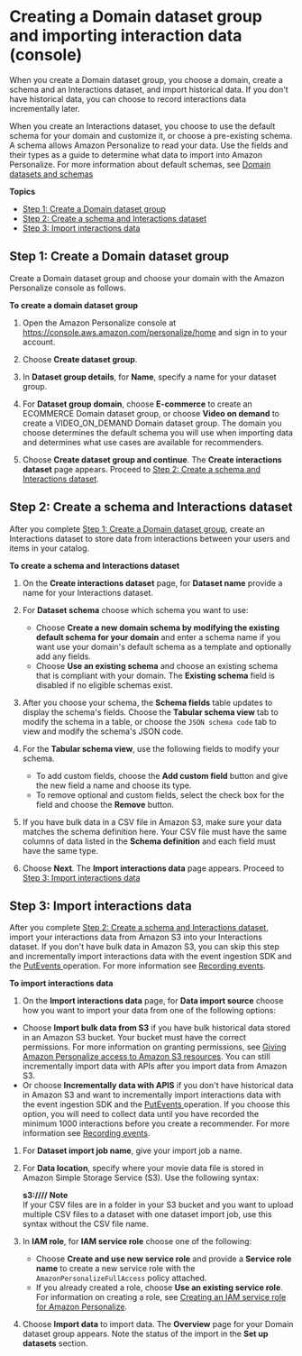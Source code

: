 # Creating a Domain dataset group and importing interaction data \(console\)<a name="creating-domain-dataset-group-console"></a>

 When you create a Domain dataset group, you choose a domain, create a schema and an Interactions dataset, and import historical data\. If you don't have historical data, you can choose to record interactions data incrementally later\. 

 When you create an Interactions dataset, you choose to use the default schema for your domain and customize it, or choose a pre\-existing schema\. A schema allows Amazon Personalize to read your data\. Use the fields and their types as a guide to determine what data to import into Amazon Personalize\. For more information about default schemas, see [Domain datasets and schemas](domain-datasets-and-schemas.md) 

**Topics**
+ [Step 1: Create a Domain dataset group](#create-domain-dsg-console)
+ [Step 2: Create a schema and Interactions dataset](#create-domain-interactions-dataset-console)
+ [Step 3: Import interactions data](#import-domain-interactions-console)

## Step 1: Create a Domain dataset group<a name="create-domain-dsg-console"></a>

Create a Domain dataset group and choose your domain with the Amazon Personalize console as follows\.

**To create a domain dataset group**

1. Open the Amazon Personalize console at [https://console\.aws\.amazon\.com/personalize/home](https://console.aws.amazon.com/personalize/home) and sign in to your account\.

1. Choose **Create dataset group**\.

1. In **Dataset group details**, for **Name**, specify a name for your dataset group\. 

1.  For **Dataset group domain**, choose **E\-commerce** to create an ECOMMERCE Domain dataset group, or choose **Video on demand** to create a VIDEO\_ON\_DEMAND Domain dataset group\. The domain you choose determines the default schema you will use when importing data and determines what use cases are available for recommenders\. 

1. Choose **Create dataset group and continue**\. The **Create interactions dataset** page appears\. Proceed to [Step 2: Create a schema and Interactions dataset](#create-domain-interactions-dataset-console)\.

## Step 2: Create a schema and Interactions dataset<a name="create-domain-interactions-dataset-console"></a>

After you complete [Step 1: Create a Domain dataset group](#create-domain-dsg-console), create an Interactions dataset to store data from interactions between your users and items in your catalog\. 

**To create a schema and Interactions dataset**

1. On the **Create interactions dataset** page, for **Dataset name** provide a name for your Interactions dataset\. 

1. For **Dataset schema** choose which schema you want to use:
   + Choose **Create a new domain schema by modifying the existing default schema for your domain** and enter a schema name if you want use your domain's default schema as a template and optionally add any fields\.
   + Choose **Use an existing schema** and choose an existing schema that is compliant with your domain\. The **Existing schema** field is disabled if no eligible schemas exist\.

1. After you choose your schema, the **Schema fields** table updates to display the schema's fields\. Choose the **Tabular schema view** tab to modify the schema in a table, or choose the `JSON schema code` tab to view and modify the schema's JSON code\. 

1. For the **Tabular schema view**, use the following fields to modify your schema\.
   + To add custom fields, choose the **Add custom field** button and give the new field a name and choose its type\. 
   +  To remove optional and custom fields, select the check box for the field and choose the **Remove** button\. 

1. If you have bulk data in a CSV file in Amazon S3, make sure your data matches the schema definition here\. Your CSV file must have the same columns of data listed in the **Schema definition** and each field must have the same type\. 

1. Choose **Next**\. The **Import interactions data** page appears\. Proceed to [Step 3: Import interactions data](#import-domain-interactions-console)

## Step 3: Import interactions data<a name="import-domain-interactions-console"></a>

After you complete [Step 2: Create a schema and Interactions dataset](#create-domain-interactions-dataset-console), import your interactions data from Amazon S3 into your Interactions dataset\. If you don't have bulk data in Amazon S3, you can skip this step and incrementally import interactions data with the event ingestion SDK and the [ PutEvents ](API_UBS_PutEvents.md) operation\. For more information see [Recording events](recording-events.md)\.

**To import interactions data**

1.  On the **Import interactions data** page, for **Data import source** choose how you want to import your data from one of the following options: 
   + Choose **Import bulk data from S3** if you have bulk historical data stored in an Amazon S3 bucket\. Your bucket must have the correct permissions\. For more information on granting permissions, see [Giving Amazon Personalize access to Amazon S3 resources](granting-personalize-s3-access.md)\. You can still incrementally import data with APIs after you import data from Amazon S3\. 
   +  Or choose **Incrementally data with APIS** if you don't have historical data in Amazon S3 and want to incrementally import interactions data with the event ingestion SDK and the [ PutEvents ](API_UBS_PutEvents.md) operation\. If you choose this option, you will need to collect data until you have recorded the minimum 1000 interactions before you create a recommender\. For more information see [Recording events](recording-events.md)\. 

1. For **Dataset import job name**, give your import job a name\.

1. For **Data location**, specify where your movie data file is stored in Amazon Simple Storage Service \(S3\)\. Use the following syntax:

   **s3://<name of your S3 bucket>/<folder path>/<CSV filename>**
**Note**  
If your CSV files are in a folder in your S3 bucket and you want to upload multiple CSV files to a dataset with one dataset import job, use this syntax without the CSV file name\. 

1. In **IAM role**, for **IAM service role** choose one of the following:
   + Choose **Create and use new service role** and provide a **Service role name** to create a new service role with the `AmazonPersonalizeFullAccess` policy attached\.
   + If you already created a role, choose **Use an existing service role**\. For information on creating a role, see [Creating an IAM service role for Amazon Personalize](aws-personalize-set-up-permissions.md#set-up-create-role-with-permissions)\.

1. Choose **Import data** to import data\. The **Overview** page for your Domain dataset group appears\. Note the status of the import in the **Set up datasets** section\.